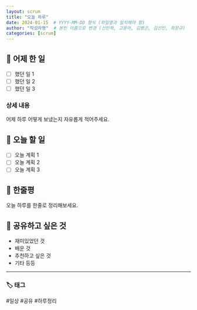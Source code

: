 ```yaml
---
layout: scrum
title: "오늘 하루"
date: 2024-01-15  # YYYY-MM-DD 형식 (파일명과 일치해야 함)
author: "작성자명"  # 본인 이름으로 변경 (신민혁, 고윤아, 김병곤, 김선민, 최문규)
categories: [scrum]
---
```


## 📝 어제 한 일

- [ ] 했던 일 1
- [ ] 했던 일 2  
- [ ] 했던 일 3

### 상세 내용

어제 하루 어떻게 보냈는지 자유롭게 적어주세요.

## 🎯 오늘 할 일

- [ ] 오늘 계획 1
- [ ] 오늘 계획 2
- [ ] 오늘 계획 3

## 💭 한줄평

오늘 하루를 한줄로 정리해보세요.

## 🔗 공유하고 싶은 것

- 재미있었던 것
- 배운 것
- 추천하고 싶은 것
- 기타 등등

---

### 🏷️ 태그

#일상 #공유 #하루정리 
